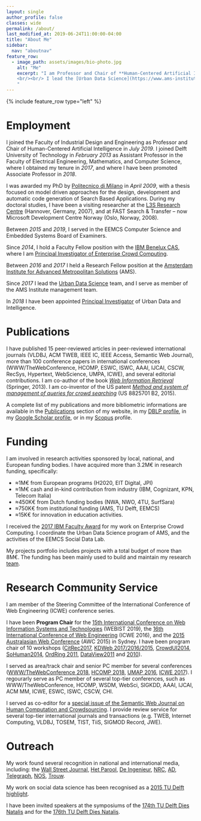 ```yaml
---
layout: single
author_profile: false
classes: wide
permalink: /about/
last_modified_at: 2019-06-24T11:00:00-04:00
title: "About Me"
sidebar:
  nav: "aboutnav"
feature_row:
  - image_path: assets/images/bio-photo.jpg
    alt: "Me"
    excerpt: "I am Professor and Chair of **Human-Centered Artificial Intelligence** with the [Department of Design Engineering](https://www.tudelft.nl/en/ide/about-ide/departments/design-engineering/) of the [Faculty of Industrial Design Engineering](https://www.tudelft.nl/en/ide/) (IDE); and part-time professor with the [Department of Software Technology](https://www.tudelft.nl/ewi/over-de-faculteit/afdelingen/software-technology/) of the [Faculty of Electrical Engineering, Mathematics, and Computer Science](https://www.tudelft.nl/en/eemcs/) (EEMCS) of [Delft University of Technology](https://www.tudelft.nl).
    <br/><br/> I lead the [Urban Data Science](https://www.ams-institute.org/urban-data/) team at the [Amsterdam Institute for Advanced Metropolitan Solutions](https://www.ams-institute.org), where I am also Principal Investigator in Urban Data and Intelligence. I am an active member of the [Delft Data Science](https://www.tudelft.nl/ewi/samenwerken/delft-data-science/) initiative, where I am actively involved in activities pertaining to the _Social Data Science_ work line; and of the Leiden-Delft-Erasmus [BOLD (Big, Open and Linked Data) Cities initiative](http://www.centre-for-bold-cities.nl/home).
    "
---
```


{% include feature_row type="left" %}

# Employment

I joined the Faculty of Industrial Design and Engineering as Professor and Chair of Human-Centered Artificial Intelligence in _July 2019_. I joined Delft University of Technology in _February 2013_ as Assistant Professor in the Faculty of Electrical Engineering, Mathematics, and Computer Science, where I obtained my tenure in _2017_, and where I have been promoted Associate Professor in _2018_. 

I was awarded my PhD by [Politecnico di Milano](http://www.polimi.it) in _April 2009_, with a thesis focused on model driven approaches for the design, development and automatic code generation of Search Based Applications. During my doctoral studies, I have been a visiting researcher at the [L3S Research Centre](http://www.l3s.de) (Hannover, Germany, 2007), and at FAST Search & Transfer – now Microsoft Development Centre Norway (Oslo, Norway, 2008).

Between _2015_ and _2019_, I served in the EEMCS Computer Science and Embedded Systems Board of Examiners.

Since _2014_, I hold a Faculty Fellow position with the [IBM Benelux CAS](http://www.research.ibm.com/university/cas/benelux/index.html), where I am [Principal Investigator of Enterprise Crowd Computing](http://www.research.ibm.com/university/cas/benelux/team.html).

Between _2016_ and _2017_ I held a Research Fellow position at the [Amsterdam Institute for Advanced Metropolitan Solutions](https://www.ams-institute.org) (AMS). 

Since _2017_ I lead the [Urban Data Science](https://www.ams-institute.org/urban-data/) team, and I serve as member of the AMS Institute  management team. 

In _2018_ I have been appointed [Principal Investigator](https://www.ams-institute.org/about-ams/team/principal-investigators/) of Urban Data and Intelligence.

# Publications

I have published 15 peer-reviewed articles in peer-reviewed international journals (VLDBJ, ACM TWEB, IEEE IC, IEEE Access, Semantic Web Journal),  more than 100 conference papers in international conferences (WWW/TheWebConference, HCOMP, ESWC, ISWC, AAAI, IJCAI, CSCW, RecSys, Hypertext, WebScience, UMPA, ICWE), and several editorial contributions. I am co-author of the book [_Web Information Retrieval_](http://www.springer.com/gp/book/9783642393136) (Springer, 2013). I am co-inventor of the US patent [_Method and system of management of queries for crowd searching_](https://patents.google.com/patent/US8825701B2/en) (US 8825701 B2, 2015).

A complete list of my publications and more bibliometric informations are available in the [Publications](/research/publications) section of my website, in my [DBLP profile](http://www.informatik.uni-trier.de/~ley/db/indices/a-tree/b/Bozzon:Alessandro.html),  in my [Google Scholar profile](http://bit.ly/BozzonScholarProfile), or in my [Scopus](http://bit.ly/BozzonScopusProfile) profile.

# Funding

I am involved in research activities sponsored by local, national, and European funding bodies. I have acquired more than 3.2M&euro; in research funding, specifically: 

-  &asymp;1M&euro; from European programs (H2020, EIT Digital, JPI)
-  &asymp;1M&euro; cash and in-kind contribution from industry (IBM, Cognizant, KPN, Telecom Italia)
-  &asymp;450K&euro; from Dutch funding bodies (NWA, NWO, 4TU, SurfSara)
-  &asymp;750K&euro; from institutional funding (AMS, TU Delft, EEMCS)
-  &asymp;15K&euro; for innovation in education activities. 


I received the [2017 IBM Faculty Award]() for my work on Enterprise Crowd Computing. I coordinate the Urban Data Science program of AMS, and the activities of the EEMCS Social Data Lab. 

My projects portfolio includes projects with a total budget of more than 8M&euro;.
The funding has been mainly used to build and maintain my research [team](/research/team).


# Research Community Service

I am member of the Steering Committee of the International Conference of Web Engineering (ICWE) conference series. 

I have been **Program Chair** for the [15th International Conference on Web Information Systems and Technologies](http://www.webist.org/ProgramCommittee.aspx) (WEBIST 2019), the [16th International Conference of Web Engineering](https://icwe2016.webengineering.org/organization.html) (ICWE 2016), and the [2015 Australasian Web Conference](https://dblp1.uni-trier.de/db/conf/awc/awc2015.html) (AWC 2015) in Sydney. I have been program chair of 10 workshops ([CitRec2017](https://yangjiera.github.io/citrec2017/), [KDWeb 2017/2016/2015](http://www.iascgroup.it/it/kdweb2018.html), [CrowdUI2014](https://sites.google.com/site/crowdui2014/), [SoHuman2014](https://link.springer.com/chapter/10.1007/978-3-319-15168-7_50), [OrdRing 2011](http://iswc2011.semanticweb.org/workshops/ordering-and-reasoning/index.html), [DataView2011](https://dl.acm.org/citation.cfm?doid=2076006.2076017) and [2010](http://www.wikicfp.com/cfp/servlet/event.showcfp?eventid=9632&copyownerid=2)).

I served as area/track chair and senior PC member for several conferences ([WWW/TheWebConference 2018](https://www2018.thewebconf.org/committees/tracks-chairs/), [HCOMP 2018](https://www.humancomputation.com/2018/organizers.html), [UMAP 2016](https://www.um.org/umap2016/organisation/organising-committee.html), [ICWE 2017](https://icwe2017.webengineering.org)). I regourarly serve as PC member of several top-tier conferences, such as WWW/TheWebConference, HCOMP, WSDM, WebSci, SIGKDD, AAAI, IJCAI, ACM MM, ICWE, ESWC, ISWC, CSCW, CHI. 

I served as co-editor for a [special issue of the Semantic Web Journal on Human Computation and Crowdsourcing](https://content.iospress.com/articles/semantic-web/sw292). I provide review service for several top-tier international journals and transactions (e.g. TWEB, Internet Computing, VLDBJ, TOSEM, TIST, TiiS, SIGMOD Record, JWE).

# Outreach

My work found several recognition in national and international media, including: the [Wall Street Journal](blogs.wsj.com/cio/2015/07/08/ibm-researchers-try-to-measure-employee-well-being-using-technology/), [Het Parool](https://www.parool.nl/amsterdam/met-mobiele-data-zien-of-de-stemming-omslaat~a4511904/), [De Ingenieur](https://www.deingenieur.nl/tijdschrift), [NRC](http://www.nrcq.nl/2015/09/25/social-glass-twitter-scannen-voor-een-betere-wereld), [AD](http://www.ad.nl/ad/nl/5595/Digitaal/article/detail/4144166/2015/09/17/Sociale-media-zijn-een-sensor-op-de-wereld.dhtml), [Telegraph](http://www.telegraaf.nl/sail/24400465/\_\_Managen\_van\_menigte\_bij\_Sail\_\_.html), [NOS](http://nos.nl/uitzending/9132-nos-journaal.html), [Trouw](https://twitter.com/LizzyJongma/status/650549148161298432). 

My work on social data science has been recognised as a [2015 TU Delft highlight](http://j.mp/tudhi15). 

I have been invited speakers at the symposiums of the [174th TU Delft Dies Natalis](https://repository.tudelft.nl/view/MMP/uuid:9e1a7415-db33-4277-b3d3-89cbd13c1b3a/) and for the [176th TU Delft Dies Natalis](https://www.tudelft.nl/actueel/176th-dies-natalis-tu-delft/symposium/).